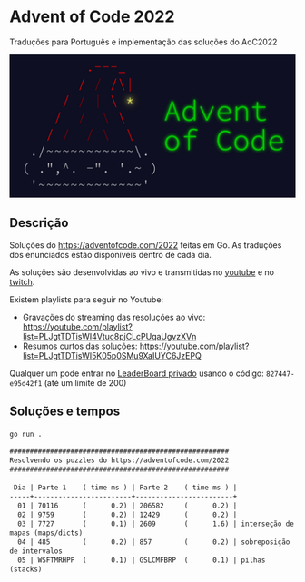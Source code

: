 # Advent of Code 2022

Traduções para Português e implementação das soluções do AoC2022

![Advent Of Code](./aoc.jpeg)

## Descrição

Soluções do https://adventofcode.com/2022 feitas em Go.
As traduções dos enunciados estão disponíveis dentro de cada dia.

As soluções são desenvolvidas ao vivo e transmitidas no
[youtube](https://youtube.com/@tcarreira) e no
[twitch](https://twitch.tv/tcarreira).

Existem playlists para seguir no Youtube:
- Gravações do streaming das resoluções ao vivo: https://youtube.com/playlist?list=PLJgtTDTisWI4Vtuc8pjCLcPUqaUgvzXVn
- Resumos curtos das soluções: https://youtube.com/playlist?list=PLJgtTDTisWI5K05p0SMu9XaIUYC6JzEPQ

Qualquer um pode entrar no [LeaderBoard privado](https://adventofcode.com/2022/leaderboard/private) usando o código: `827447-e95d42f1` (até um limite de 200)


## Soluções e tempos

`go run .`

```
######################################################
Resolvendo os puzzles do https://adventofcode.com/2022
######################################################

 Dia | Parte 1    ( time ms ) | Parte 2    ( time ms ) |
-----+------------------------+------------------------+
  01 | 70116      (      0.2) | 206582     (      0.2) |
  02 | 9759       (      0.2) | 12429      (      0.2) |
  03 | 7727       (      0.1) | 2609       (      1.6) | interseção de mapas (maps/dicts)
  04 | 485        (      0.2) | 857        (      0.2) | sobreposição de intervalos
  05 | WSFTMRHPP  (      0.1) | GSLCMFBRP  (      0.1) | pilhas (stacks)

```